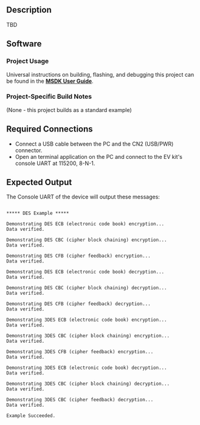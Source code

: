## Description

TBD<!--TBD-->


## Software

### Project Usage

Universal instructions on building, flashing, and debugging this project can be found in the **[MSDK User Guide](https://analog-devices-msdk.github.io/msdk/USERGUIDE/)**.

### Project-Specific Build Notes

(None - this project builds as a standard example)

## Required Connections

-   Connect a USB cable between the PC and the CN2 (USB/PWR) connector.
-   Open an terminal application on the PC and connect to the EV kit's console UART at 115200, 8-N-1.

## Expected Output

The Console UART of the device will output these messages:

```

***** DES Example *****

Demonstrating DES ECB (electronic code book) encryption...
Data verified.

Demonstrating DES CBC (cipher block chaining) encryption...
Data verified.

Demonstrating DES CFB (cipher feedback) encryption...
Data verified.

Demonstrating DES ECB (electronic code book) decryption...
Data verified.

Demonstrating DES CBC (cipher block chaining) decryption...
Data verified.

Demonstrating DES CFB (cipher feedback) decryption...
Data verified.

Demonstrating 3DES ECB (electronic code book) encryption...
Data verified.

Demonstrating 3DES CBC (cipher block chaining) encryption...
Data verified.

Demonstrating 3DES CFB (cipher feedback) encryption...
Data verified.

Demonstrating 3DES ECB (electronic code book) decryption...
Data verified.

Demonstrating 3DES CBC (cipher block chaining) decryption...
Data verified.

Demonstrating 3DES CBC (cipher feedback) decryption...
Data verified.

Example Succeeded.

```
